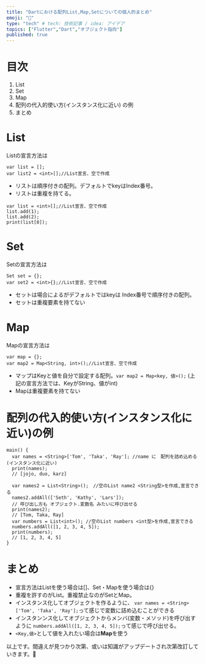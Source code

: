```yaml
---
title: "Dartにおける配列List,Map,Setについての個人的まとめ"
emoji: "📝"
type: "tech" # tech: 技術記事 / idea: アイデア
topics: ["Flutter","Dart","オブジェクト指向"]
published: true
---
```

# 目次
1. List
2. Set
3. Map
4. 配列の代入的使い方(インスタンス化に近い) の例
5. まとめ

# List
Listの宣言方法は
```java:title
var list = [];
var list2 = <int>[];//List宣言、空で作成
```
- リストは順序付きの配列。デフォルトでkeyはIndex番号。
- リストは重複を持てる。
```java:title
var list = <int>[];//List宣言、空で作成
list.add(1);
list.add(2);
print(list[0]);
```
# Set
Setの宣言方法は
```java:title
Set set = {};
var set2 = <int>{};//List宣言、空で作成
```
- セットは場合によるがデフォルトではkeyは Index番号で順序付きの配列。
- セットは重複要素を持てない
# Map
Mapの宣言方法は
```java:title
var map = {};
var map2 = Map<String, int>();//List宣言、空で作成
```
- マップはKeyと値を自分で設定する配列。`var map2 = Map<key, 値>();`
(上記の宣言方法では、KeyがString、値がint)
- Mapは重複要素を持てない
# 配列の代入的使い方(インスタンス化に近い)の例
```java:title
main() {
  var names = <String>['Tom', 'Taka', 'Ray']; //name に　配列を詰め込める(インスタンス化に近い)
  print(names);
  // [jojo, duo, karz]
  
  var names2 = List<String>();　//空のList name2 <String型>を作成,宣言できる
  names2.addAll(['Seth', 'Kathy', 'Lars']);
  // 呼び出し方も オブジェクト.変数名 みたいに呼び出せる
  print(names2);
  // [Tom, Taka, Ray]
  var numbers = List<int>(); //空のList numbers <int型>を作成,宣言できる
  numbers.addAll([1, 2, 3, 4, 5]);
  print(numbers);
  // [1, 2, 3, 4, 5]
}
```
# まとめ
- 宣言方法はListを使う場合は[]、Set・Mapを使う場合は{}
- 重複を許すのがList。重複禁止なのがSetとMap。
- インスタンス化してオブジェクトを作るように、
`var names = <String>['Tom', 'Taka', 'Ray'];`って感じで変数に詰め込むことができる
- インスタンンス化してオブジェクトからメンバ(変数・メソッド)を呼び出すように
 `numbers.addAll([1, 2, 3, 4, 5]);`って感じで呼び出せる。
- `<Key,値>`として値を入れたい場合は**Map**を使う

以上です。間違えが見つかり次第、或いは知識がアップデートされ次第改訂していきます。🙏